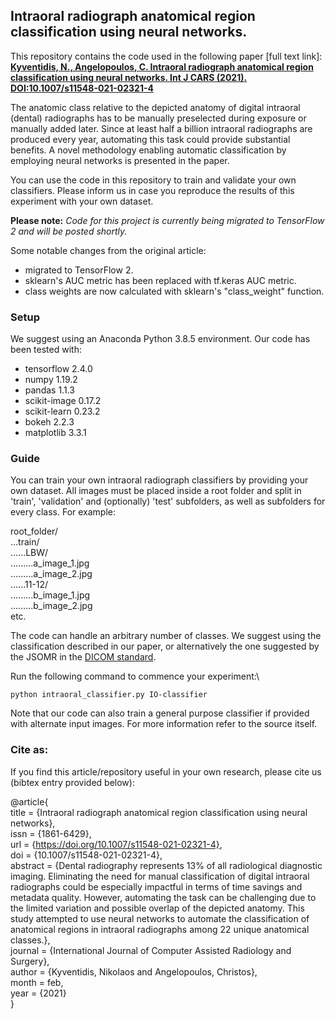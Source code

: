 ## Intraoral radiograph anatomical region classification using neural networks.

This repository contains the code used in the following paper [full text link]:\
[**Kyventidis, N., Angelopoulos, C. Intraoral radiograph anatomical region classification using neural networks. Int J CARS (2021).**](https://rdcu.be/cfNeV) [**DOI:10.1007/s11548-021-02321-4**](https://doi.org/10.1007/s11548-021-02321-4)

The anatomic class relative to the depicted anatomy of digital intraoral (dental) radiographs has to be manually preselected during exposure or manually added later. Since at least half a billion intraoral radiographs are produced every year, automating this task could provide substantial benefits. A novel methodology enabling automatic classification by employing neural networks is presented in the paper.


You can use the code in this repository to train and validate your own classifiers. Please inform us in case you reproduce the results of this experiment with your own dataset.


**Please note:**
*Code for this project is currently being migrated to TensorFlow 2 and will be posted shortly.*

Some notable changes from the original article:

- migrated to TensorFlow 2.
- sklearn's AUC metric has been replaced with tf.keras AUC metric.
- class weights are now calculated with sklearn's "class_weight" function.


### Setup
We suggest using an Anaconda Python 3.8.5 environment.
Our code has been tested with:
- tensorflow 2.4.0
- numpy 1.19.2
- pandas 1.1.3
- scikit-image 0.17.2
- scikit-learn 0.23.2
- bokeh 2.2.3
- matplotlib 3.3.1


### Guide
You can train your own intraoral radiograph classifiers by providing your own dataset. All images must be placed inside a root folder and split in 'train', 'validation' and (optionally) 'test' subfolders, as well as subfolders for every class. For example:

root_folder/\
...train/\
......LBW/\
.........a_image_1.jpg\
.........a_image_2.jpg\
......11-12/\
.........b_image_1.jpg\
.........b_image_2.jpg\
etc.

The code can handle an arbitrary number of classes. We suggest using the classification described in our paper, or alternatively the one suggested by the JSOMR in the [DICOM standard](https://dicom.nema.org/medical/dicom/2019b/output/pdf/part17.pdf).

Run the following command to commence your experiment:\
```
python intraoral_classifier.py IO-classifier
```

Note that our code can also train a general purpose classifier if provided with alternate input images. For more information refer to the source itself.

### Cite as:

If you find this article/repository useful in your own research, please cite us (bibtex entry provided below):

@article{\
	title = {Intraoral radiograph anatomical region classification using neural networks},\
	issn = {1861-6429},\
	url = {https://doi.org/10.1007/s11548-021-02321-4}, \
	doi = {10.1007/s11548-021-02321-4},\
	abstract = {Dental radiography represents 13\% of all radiological diagnostic imaging. Eliminating the need for manual classification of digital intraoral radiographs could be especially impactful in terms of time savings and metadata quality. However, automating the task can be challenging due to the limited variation and possible overlap of the depicted anatomy. This study attempted to use neural networks to automate the classification of anatomical regions in intraoral radiographs among 22 unique anatomical classes.},\
	journal = {International Journal of Computer Assisted Radiology and Surgery},\
	author = {Kyventidis, Nikolaos and Angelopoulos, Christos},\
	month = feb,\
	year = {2021}\
}





